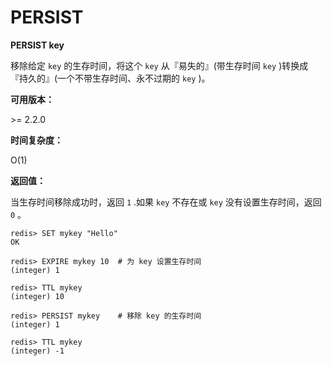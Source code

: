 
# PERSIST

**PERSIST key**

移除给定 `key` 的生存时间，将这个 `key` 从『易失的』(带生存时间 `key` )转换成『持久的』(一个不带生存时间、永不过期的 `key` )。

**可用版本：**

&gt;= 2.2.0

**时间复杂度：**

O(1)

**返回值：**

当生存时间移除成功时，返回 `1` .如果 `key` 不存在或 `key` 没有设置生存时间，返回 `0` 。

```
redis> SET mykey "Hello"
OK

redis> EXPIRE mykey 10  # 为 key 设置生存时间
(integer) 1

redis> TTL mykey
(integer) 10

redis> PERSIST mykey    # 移除 key 的生存时间
(integer) 1

redis> TTL mykey
(integer) -1

```
